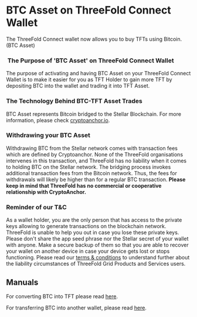 # BTC Asset on ThreeFold Connect Wallet

The ThreeFold Connect wallet now allows you to buy TFTs using Bitcoin. (BTC Asset)


###  The Purpose of 'BTC Asset' on ThreeFold Connect Wallet

The purpose of activating and having BTC Asset on your ThreeFold Connect Wallet is to make it easier for you as TFT Holder to gain more TFT by depositing BTC into the wallet and trading it into TFT Asset. 

### The Technology Behind BTC-TFT Asset Trades

BTC Asset represents Bitcoin bridged to the Stellar Blockchain. For more information, please check [cryptoanchor.io](https://cryptoanchor.io). 

### Withdrawing your BTC Asset

Withdrawing BTC from the Stellar network comes with transaction fees which are defined by Cryptoanchor. None of the ThreeFold organisations intervenes in this transaction, and ThreeFold has no liability when it comes to holding BTC on the Stellar network. 
The bridging process invokes additional transaction fees from the Bitcoin network. Thus, the fees for withdrawals will likely be higher than for a regular BTC transaction. **Please keep in mind that ThreeFold has no commercial or cooperative relationship with CryptoAnchor.**

### Reminder of our T&C

As a wallet holder, you are the only person that has access to the private keys allowing to generate transactions on the blockchain network. ThreeFold is unable to help you out in case you lose these private keys. Please don't share the app seed phrase nor the Stellar secret of your wallet with anyone. Make a secure backup of them so that you are able to recover your wallet on another device in case your device gets lost or stops functioning. Please read our [terms & conditions](legal:terms_conditions_griduser) to understand further about the liability circumstances of ThreeFold Grid Products and Services users.

## Manuals

For converting BTC into TFT please read [here](threefold_connect_btc). 

For transferring BTC into another wallet, please read [here](btc_withdrawal). 